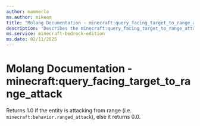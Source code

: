 ```yaml
---
author: mammerla
ms.author: mikeam
title: "Molang Documentation - minecraft:query_facing_target_to_range_attack"
description: "Describes the minecraft:query_facing_target_to_range_attack molang"
ms.service: minecraft-bedrock-edition
ms.date: 02/11/2025 
---
```


# Molang Documentation - minecraft:query_facing_target_to_range_attack

Returns 1.0 if the entity is attacking from range (i.e. `minecraft:behavior.ranged_attack`), else it returns 0.0.
